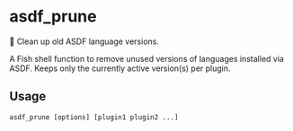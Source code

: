 # asdf_prune

🧹 Clean up old ASDF language versions.

A Fish shell function to remove unused versions of languages installed via ASDF. Keeps only the currently active version(s) per plugin.

## Usage

```fish
asdf_prune [options] [plugin1 plugin2 ...]
